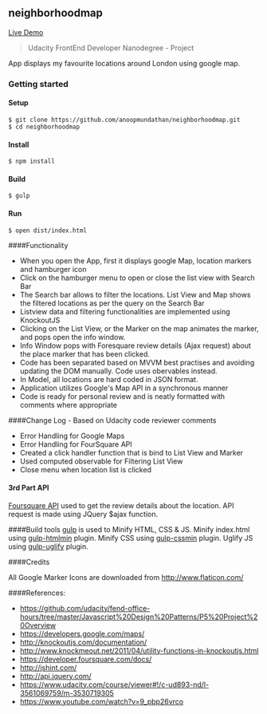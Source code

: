 ## neighborhoodmap

[Live Demo](http://anoopmundathan.github.io/neighborhoodmap/dist)

> Udacity FrontEnd Developer Nanodegree - Project

App displays my favourite locations around London using google map.

### Getting started
#### Setup
```
$ git clone https://github.com/anoopmundathan/neighborhoodmap.git
$ cd neighborhoodmap
```
#### Install
```
$ npm install
```
#### Build
```
$ gulp
```
#### Run
```
$ open dist/index.html
```

####Functionality

* When you open the App, first it displays google Map, location markers and hamburger icon
* Click on the hamburger menu to open or close the list view with Search Bar
* The Search bar allows to filter the locations. List View and Map shows the filtered locations as per the query on the Search Bar
* Listview data and filtering functionalities are implemented using KnockoutJS
* Clicking on the List View, or the Marker on the map  animates the marker, and pops open the info window.
* Info Window pops with Foresquare review details (Ajax request) about the place marker that has been clicked.
* Code has been separated based on MVVM best practises and avoiding updating the DOM manually. Code uses obervables instead.
* In Model, all locations are hard coded in JSON format.
* Application utilizes Google's Map API in a synchronous manner
* Code is ready for personal review and is neatly formatted with comments where appropriate

####Change Log - Based on Udacity code reviewer comments 
* Error Handling for Google Maps
* Error Handling for FourSquare API
* Created a click handler function that is bind to List View and Marker
* Used computed observable for Filtering List View
* Close menu when location list is clicked

#### 3rd Part API
[Foursquare API]( https://developer.foursquare.com/docs/) used to get the review details about the location. API request is made using JQuery $ajax function.

####Build tools
[gulp](http://gulpjs.com/) is used to Minify HTML, CSS & JS.
 Minify index.html  using [gulp-htmlmin](https://www.npmjs.com/package/gulp-htmlmin) plugin.
 Minify CSS using [gulp-cssmin](https://www.npmjs.com/package/gulp-cssmin) plugin.
 Uglify JS using [gulp-uglify](https://www.npmjs.com/package/gulp-uglify) plugin.

####Credits

All Google Marker Icons are downloaded from http://www.flaticon.com/

####References:
* https://github.com/udacity/fend-office-hours/tree/master/Javascript%20Design%20Patterns/P5%20Project%20Overview
* https://developers.google.com/maps/
* http://knockoutjs.com/documentation/
* http://www.knockmeout.net/2011/04/utility-functions-in-knockoutjs.html
* https://developer.foursquare.com/docs/
* http://jshint.com/
* http://api.jquery.com/
* https://www.udacity.com/course/viewer#!/c-ud893-nd/l-3561069759/m-3530719305
* https://www.youtube.com/watch?v=9_pbp26vrco
